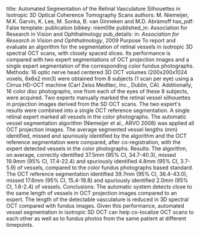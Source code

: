 title: Automated Segmentation of the Retinal Vasculature Silhouettes in Isotropic 3D Optical Coherence Tomography Scans
authors: M. Niemeijer, M.K. Garvin, K. Lee, M. Sonka, B. van Ginneken and M.D. Abràmoff
has_pdf: False
template: publication
bibkey: niem09e
published_in: Association for Research in Vision and Ophthalmology
pub_details: in: <i>Association for Research in Vision and Ophthalmology</i>, 2009
Purpose To report and evaluate an algorithm for the segmentation of retinal vessels in isotropic 3D spectral OCT scans, with closely spaced slices. Its performance is compared with two expert segmentations of OCT projection images and a single expert segmentation of the corresponding color fundus photographs. Methods: 16 optic nerve head centered 3D OCT volumes (200x200x1024 voxels, 6x6x2 mm3) were obtained from 8 subjects (1 scan per eye) using a Cirrus HD-OCT machine (Carl Zeiss Meditec, Inc., Dublin, CA). Additionally, 16 color disc photographs, one from each of the eyes of these 8 subjects, were acquired. Two experts manually marked the retinal vessel silhouettes in projection images derived from the SD OCT scans. The two expert's results were combined into a single OCT reference segmentation. A single retinal expert marked all vessels in the color photographs. The automatic vessel segmentation algorithm (Niemeijer et al., ARVO 2008) was applied all OCT projection images. The average segmented vessel lengths (mm) identified, missed and spuriously identified by the algorithm and the OCT reference segmentation were compared, after co-registration, with the expert detected vessels in the color photographs. Results: The algorithm, on average, correctly identified 37.5mm (95% CI, 34.7-40.3), missed 19.9mm (95% CI, 17.4-22.4) and spuriously identified 4.8mm (95% CI, 3.7-5.9) of vessels, compared to the color fundus photographs based standard. The OCT reference segmentation identified 39.7mm (95% CI, 36.4-43.0), missed 17.6mm (95% CI, 15.4-19.8) and spuriously identified 2.0mm (95% CI, 1.6-2.4) of vessels. Conclusions: The automatic system detects close to the same length of vessels in OCT projection images compared to an expert. The length of the detectable vasculature is reduced in 3D spectral OCT compared with fundus images. Given this performance, automated vessel segmentation in isotropic SD OCT can help co-localize OCT scans to each other as well as to fundus photos from the same patient at different timepoints.

